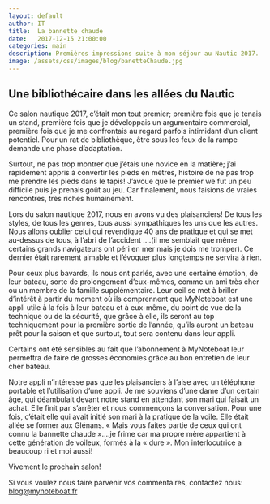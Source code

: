 ```yaml
---
layout: default
author: IT
title:  La bannette chaude
date:   2017-12-15 21:00:00
categories: main
description: Premières impressions suite à mon séjour au Nautic 2017.
image: /assets/css/images/blog/banetteChaude.jpg
---
```

## Une bibliothécaire dans les allées du Nautic

Ce salon nautique 2017, c’était mon tout premier; première fois que je tenais un stand, première fois que je développais un argumentaire commercial, première fois que je me confrontais au regard parfois intimidant d’un client potentiel.  Pour un rat de bibliothèque, être sous les feux de la rampe demande une phase d’adaptation.
<!--break-->

 Surtout, ne pas trop montrer que j’étais une novice en la matière; j’ai rapidement appris à convertir les pieds en mètres, histoire de ne pas trop me prendre les pieds dans le tapis! J’avoue que le premier we fut un peu difficile puis je prenais goût au jeu. Car  finalement, nous faisions de vraies rencontres, très riches humainement. 	
 
 Lors du salon nautique 2017, nous en avons vu des plaisanciers! De tous les styles, de tous les genres, tous aussi sympathiques les uns que les autres. Nous allons oublier celui qui revendique 40 ans de pratique et qui se met au-dessus de tous, à l’abri de l’accident ….(il me semblait que même certains grands navigateurs ont péri en mer mais je dois me tromper). Ce dernier était rarement aimable et l’évoquer plus longtemps ne servira à rien. 
 
 Pour ceux plus bavards, ils nous ont parlés, avec une certaine émotion, de leur bateau, sorte de prolongement d’eux-mêmes, comme un ami très cher ou un membre de la famille supplémentaire. Leur oeil se met à briller d’intérêt à partir du moment où ils comprennent que MyNoteboat est une appli utile à la fois à leur bateau et à eux-même, du point de vue de la technique ou de la sécurité, que grâce à elle, ils seront au top techniquement pour la première sortie de l’année, qu’ils auront un bateau prêt pour la saison et que surtout, tout sera contenu dans leur appli. 
 
 Certains ont été sensibles au fait que l’abonnement à MyNoteboat leur permettra de faire de grosses économies grâce au bon entretien de leur cher bateau. 

Notre appli n’intéresse pas que les plaisanciers à l’aise avec un téléphone portable et l’utilisation d’une appli. Je me souviens d’une dame d’un certain âge, qui déambulait devant notre stand en attendant son mari qui faisait un achat. Elle finit par s’arrêter et nous commençons la conversation. Pour une fois, c’était elle qui avait initié son mari à la pratique de la voile. Elle était allée se former aux Glénans. « Mais vous faites partie de ceux qui ont connu la bannette chaude »….je frime car ma propre mère  appartient à cette génération de voileux, formés à la « dure ». Mon interlocutrice a beaucoup ri et moi aussi! 

Vivement le prochain salon! 

Si vous voulez nous faire parvenir vos commentaires, contactez nous: [blog@mynoteboat.fr](mailto:blog@mynoteboat.fr)